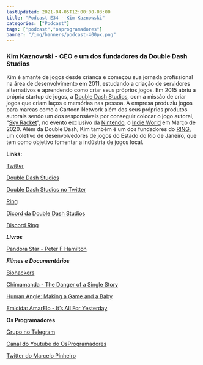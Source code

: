 ```yaml
---
lastUpdated: 2021-04-05T12:00:00-03:00
title: "Podcast E34 - Kim Kaznowski"
categories: ["Podcast"]
tags: ["podcast","osprogramadores"]
banner: "/img/banners/podcast-400px.png"
---
```


### Kim Kaznowski - CEO e um dos fundadores da Double Dash Studios

Kim é amante de jogos desde criança e começou sua jornada profissional na área de desenvolvimento em 2011, estudando a criação de servidores alternativos e aprendendo como criar seus próprios jogos. Em 2015 abriu a própria startup de jogos, a [Double Dash Studios](https://doubledashstudios.com/en/), com a missão de criar jogos que criam laços e memórias nas pessoa. A empresa produziu jogos para marcas como a Cartoon Network além dos seus próprios produtos autorais sendo um dos responsáveis por conseguir colocar o jogo autoral, "[Sky Racket](https://store.steampowered.com/app/994500/Sky_Racket/)", no evento exclusivo da [Nintendo](https://www.nintendo.com/en_CA/), o [Indie World](https://indieworld.nintendo.com/showcase/) em Março de 2020. Além da Double Dash, Kim também é um dos fundadores do [RING](https://ringdevrj.com.br/), um coletivo de desenvolvedores de jogos do Estado do Rio de Janeiro, que tem como objetivo fomentar a indústria de jogos local.


<SpotifyEmbed episode="2V81DWc7uNmxBBGz3rJNGS"></SpotifyEmbed>


**Links:**

[Twitter](https://twitter.com/KimKaznowski)

[Double Dash Studios](http://doubledashstudios.com/en/)

[Double Dash Studios no Twitter](https://twitter.com/doubledashstu)

[Ring](https://ringdevrj.com.br/)

[Dicord da Double Dash Studios](http://discord.gg/doubledashstu)

[Discord Ring](https://bit.ly/discord-ring)

***Livros***

[Pandora Star - Peter F Hamilton](https://www.goodreads.com/book/show/45252.Pandora_s_Star)

***Filmes e Documentários***

[Biohackers](https://www.youtube.com/watch?v=atHBOUvgBI8)

[Chimamanda - The Danger of a Single Story](https://www.ted.com/talks/chimamanda_ngozi_adichie_the_danger_of_a_single_story?language=en)

[Human Angle: Making a Game and a Baby](https://www.youtube.com/watch?v=KsBIE2njA80)

[Emicida: AmarElo - It’s All For Yesterday](https://www.netflix.com/br-en/title/81306298)


**Os Programadores**

[Grupo no Telegram](https://t.me/osprogramadores)

[Canal do Youtube do OsProgramadores](https://www.youtube.com/channel/UCt_YNYGl6K5yNXlXEQDdwWg?view_as=subscriber)

[Twitter do Marcelo Pinheiro](https://twitter.com/mpinheir)
